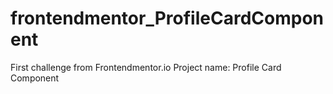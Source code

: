 # frontendmentor_ProfileCardComponent

First challenge from Frontendmentor.io
Project name: Profile Card Component